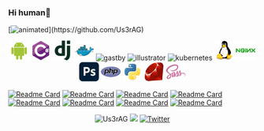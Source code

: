 ### Hi human👋
[![animated]([[https://github.com/Us3rAG/Us3rAG/blob/master/img/code.gif](https://raw.githubusercontent.com/Us3rAG/Us3rAG/main/img/code.gif)](https://raw.githubusercontent.com/Us3rAG/Us3rAG/main/img/code.gif))](https://github.com/Us3rAG)

<p align="center"><img src="https://github.com/devicons/devicon/blob/master/icons/android/android-original.svg" alt="android" width="40" height="40"/>  <img src="https://github.com/devicons/devicon/blob/master/icons/csharp/csharp-original.svg" alt="csharp" width="40" height="40"/> <img src="https://github.com/devicons/devicon/blob/master/icons/django/django-plain.svg" alt="django" width="40" height="40"/> <img src="https://github.com/devicons/devicon/blob/master/icons/docker/docker-original.svg" alt="docker" width="40" height="40"/> <img src="https://www.vectorlogo.zone/logos/gatsbyjs/gatsbyjs-icon.svg" alt="gastby" width="40" height="40"/> <img src="https://www.vectorlogo.zone/logos/adobe_illustrator/adobe_illustrator-icon.svg" alt="illustrator" width="40" height="40"/> <img src="https://www.vectorlogo.zone/logos/kubernetes/kubernetes-icon.svg" alt="kubernetes" width="40" height="40"/> <img src="https://github.com/devicons/devicon/blob/master/icons/linux/linux-original.svg" alt="linux" width="40" height="40"/> <img src="https://github.com/devicons/devicon/blob/master/icons/nginx/nginx-original.svg" alt="nginx" width="40" height="40"/> <img src="https://github.com/devicons/devicon/blob/master/icons/photoshop/photoshop-plain.svg" alt="photoshop" width="40" height="40"/> <img src="https://github.com/devicons/devicon/blob/master/icons/php/php-original.svg" alt="php" width="40" height="40"/> <img src="https://github.com/devicons/devicon/blob/master/icons/python/python-original.svg" alt="python" width="40" height="40"/> <img src="https://github.com/devicons/devicon/blob/master/icons/ruby/ruby-original.svg" alt="ruby" width="40" height="40"/> <img src="https://github.com/devicons/devicon/blob/master/icons/sass/sass-original.svg" alt="sass" width="40" height="40"/> </p>

[![Readme Card](https://github-readme-stats.vercel.app/api/pin/?username=Us3rAG&repo=DundeMusicPlayer)](https://github.com/Us3rAG/DundeMusicPlayer)
[![Readme Card](https://github-readme-stats.vercel.app/api/pin/?username=Us3rAG&repo=Vlogger-Template)](https://github.com/Us3rAG/Vlogger-Template)
[![Readme Card](https://github-readme-stats.vercel.app/api/pin/?username=Us3rAG&repo=Morse_Code_Translator&theme=radical)](https://github.com/Us3rAG/Morse_Code_Translator)
[![Readme Card](https://github-readme-stats.vercel.app/api/pin/?username=Us3rAG&repo=Weather_App&theme=radical)](https://github.com/Us3rAG/Weather_App)
[![Readme Card](https://github-readme-stats.vercel.app/api/pin/?username=Us3rAG&repo=Chi-Mailer)](https://github.com/Us3rAG/Chi-Mailer)
[![Readme Card](https://github-readme-stats.vercel.app/api/pin/?username=Us3rAG&repo=SecPentesterTheme)](https://github.com/Us3rAG/SecPentesterTheme)
[![Readme Card](https://github-readme-stats.vercel.app/api/pin/?username=Us3rAG&repo=videntta&theme=radical)](https://github.com/Us3rAG/videntta)
[![Readme Card](https://github-readme-stats.vercel.app/api/pin/?username=Us3rAG&repo=Stith&theme=radical)](https://github.com/Us3rAG/Stith)

	
<p align="center">
  <img src="https://komarev.com/ghpvc/?username=Us3rAG" alt="Us3rAG" />
  <a href="https://medium.com/@Us3rAG"><img src="https://img.shields.io/badge/Follow%20Me%20On%20Medium-%40Us3rAG-black"></a>
  <a href="https://twitter.com/stevematindi"><img src="https://img.shields.io/twitter/follow/stevematindi?label=Twitter&style=social" alt="Twitter"></a> 

</p>

<!--
**Us3rAG/Us3rAG** is a ✨ _special_ ✨ repository because its `README.md` (this file) appears on your GitHub profile.

Here are some ideas to get you started:

- 🔭 I’m currently working on ...
- 🌱 I’m currently learning ...
- 👯 I’m looking to collaborate on ...
- 🤔 I’m looking for help with ...
- 💬 Ask me about ...
- 📫 How to reach me: ...
- 😄 Pronouns: ...
- ⚡ Fun fact: ...
-->
